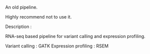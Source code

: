 An old pipeline.

Highly recommend not to use it.



Description : 

RNA-seq based pipeline for variant calling and expression profiling.

Variant calling : GATK
Expression profiling : RSEM


